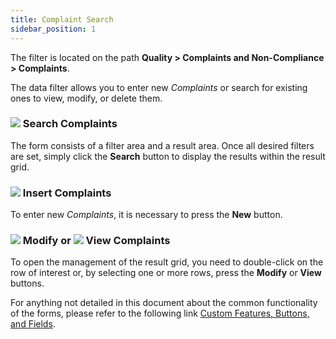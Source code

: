 ```yaml
---
title: Complaint Search
sidebar_position: 1
---
```


The filter is located on the path **Quality > Complaints and Non-Compliance > Complaints**.

The data filter allows you to enter new *Complaints* or search for existing ones to view, modify, or delete them.

### ![](/img/neutral/common/search.png) Search Complaints 

The form consists of a filter area and a result area. Once all desired filters are set, simply click the **Search** button to display the results within the result grid.

### ![](/img/neutral/common/new.png) Insert Complaints 

To enter new *Complaints*, it is necessary to press the **New** button.

### ![](/img/neutral/common/edit.png) Modify or ![](/img/neutral/common/view.png) View Complaints 

To open the management of the result grid, you need to double-click on the row of interest or, by selecting one or more rows, press the **Modify** or **View** buttons.

For anything not detailed in this document about the common functionality of the forms, please refer to the following link [Custom Features, Buttons, and Fields](/docs/guide/common).